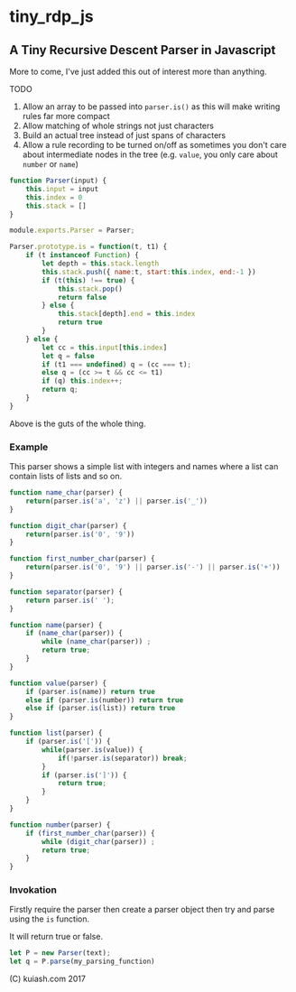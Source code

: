 # tiny_rdp_js

## A Tiny Recursive Descent Parser in Javascript

More to come, I've just added this out of interest more than anything.

TODO

1. Allow an array to be passed into `parser.is()` as this will make writing rules far more compact
2. Allow matching of whole strings not just characters
3. Build an actual tree instead of just spans of characters
4. Allow a rule recording to be turned on/off as sometimes you don't care about intermediate nodes in the tree (e.g. `value`, you only care about `number` or `name`)

```javascript
function Parser(input) {
    this.input = input
    this.index = 0
    this.stack = []
}

module.exports.Parser = Parser;

Parser.prototype.is = function(t, t1) {
    if (t instanceof Function) {
        let depth = this.stack.length
        this.stack.push({ name:t, start:this.index, end:-1 })
        if (t(this) !== true) {
            this.stack.pop()
            return false
        } else {
            this.stack[depth].end = this.index
            return true
        }
    } else {
        let cc = this.input[this.index]
        let q = false
        if (t1 === undefined) q = (cc === t);
        else q = (cc >= t && cc <= t1)
        if (q) this.index++;
        return q;
    }
}
```

Above is the guts of the whole thing.

### Example

This parser shows a simple list with integers and names where a list can contain lists of lists and so on.

```javascript
function name_char(parser) {
    return(parser.is('a', 'z') || parser.is('_'))
}

function digit_char(parser) {
    return(parser.is('0', '9'))
}

function first_number_char(parser) {
    return(parser.is('0', '9') || parser.is('-') || parser.is('+'))
}

function separator(parser) {
    return parser.is(' ');
}

function name(parser) {
    if (name_char(parser)) {
        while (name_char(parser)) ;
        return true;
    }
}

function value(parser) {
    if (parser.is(name)) return true
    else if (parser.is(number)) return true
    else if (parser.is(list)) return true
}

function list(parser) {
    if (parser.is('[')) {
        while(parser.is(value)) {
            if(!parser.is(separator)) break;
        }
        if (parser.is(']')) {
            return true;
        }
    }
}

function number(parser) {
    if (first_number_char(parser)) {
        while (digit_char(parser)) ;
        return true;
    }
}
```

### Invokation

Firstly require the parser then create a parser object then try and parse using the ```is``` function.

It will return true or false.

```javascript
let P = new Parser(text);
let q = P.parse(my_parsing_function)
```

(C) kuiash.com 2017
